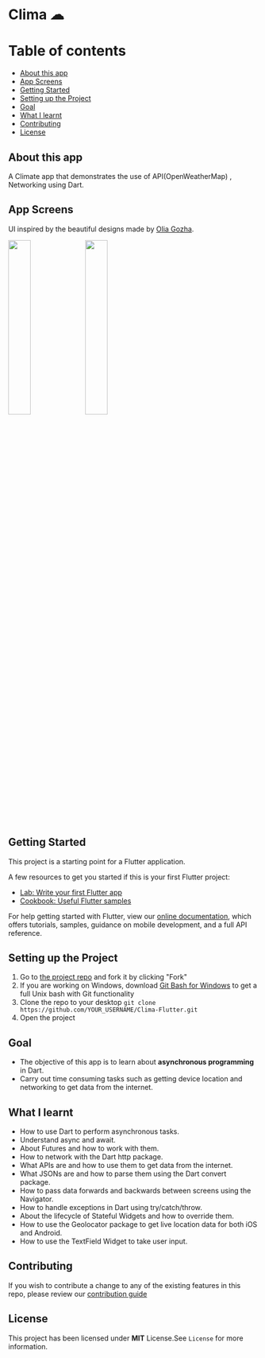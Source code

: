 # Clima ☁

Table of contents
=================

<!--ts-->
   * [About this app](#about-this-app)
   * [App Screens](#app-screens)
   * [Getting Started](#getting-started)
   * [Setting up the Project](#setting-up-the-project)
   * [Goal](#goal)
   * [What I learnt](#what-I-learnt)
   * [Contributing](#contributing)
   * [License](#license)
<!--te-->

## About this app
A Climate app that demonstrates the use of API(OpenWeatherMap) , Networking using Dart.

## App Screens
UI inspired by the beautiful designs made by [Olia Gozha](https://dribbble.com/shots/4663154-).

<img src="https://github.com/yash2189/Clima-Flutter/blob/main/Screenshots/clima.jpg" width="30%"/> <img src="https://github.com/yash2189/Clima-Flutter/blob/main/Screenshots/clima-02.jpg" width="30%">

## Getting Started

This project is a starting point for a Flutter application.

A few resources to get you started if this is your first Flutter project:

- [Lab: Write your first Flutter app](https://flutter.dev/docs/get-started/codelab)
- [Cookbook: Useful Flutter samples](https://flutter.dev/docs/cookbook)

For help getting started with Flutter, view our
[online documentation](https://flutter.dev/docs), which offers tutorials,
samples, guidance on mobile development, and a full API reference.

## Setting up the Project

1. Go to [the project repo](https://github.com/yash2189/Clima-Flutter) and fork it by clicking "Fork" 
2. If you are working on Windows, download [Git Bash for Windows](https://git-for-windows.github.io/) to get a full Unix bash with Git functionality
3. Clone the repo to your desktop `git clone https://github.com/YOUR_USERNAME/Clima-Flutter.git`
4. Open the project

## Goal

* The objective of this app is to learn about **asynchronous programming** in Dart. 
* Carry out time consuming tasks such as getting device location and networking to get data from the internet. 

## What I learnt

- How to use Dart to perform asynchronous tasks.
- Understand async and await.
- About Futures and how to work with them.
- How to network with the Dart http package.
- What APIs are and how to use them to get data from the internet.
- What JSONs are and how to parse them using the Dart convert package.
- How to pass data forwards and backwards between screens using the Navigator.
- How to handle exceptions in Dart using try/catch/throw.
- About the lifecycle of Stateful Widgets and how to override them.
- How to use the Geolocator package to get live location data for both iOS and Android.
- How to use the TextField Widget to take user input.

## Contributing

If you wish to contribute a change to any of the existing features in this repo, please review our [contribution guide](https://github.com/Kunal1198/Clima-Flutter/blob/contributing/CONTRIBUTING.md)

## License
  This project has been licensed under **MIT** License.See `License` for more information.
